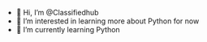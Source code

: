 - 👋 Hi, I’m @Classifiedhub
- 👀 I’m interested in learning more about Python for now
- 🌱 I’m currently learning Python


<!---
JustAnother-n00b/JustAnother-n00b is a ✨ special ✨ repository because its `README.md` (this file) appears on your GitHub profile.
You can click the Preview link to take a look at your changes.
--->
